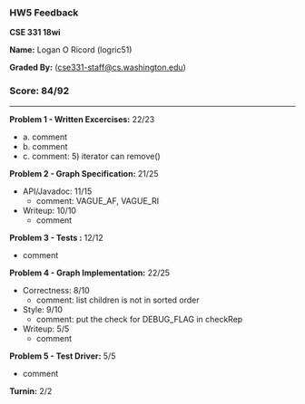 ### HW5 Feedback

**CSE 331 18wi**

**Name:** Logan O Ricord (logric51)

**Graded By:** <Jason Qiu> (cse331-staff@cs.washington.edu)

### Score: 84/92
---

**Problem 1 - Written Excercises:** 22/23

- a. comment
- b. comment
- c. comment: 5) iterator can remove()

**Problem 2 - Graph Specification:** 21/25

- API/Javadoc: 11/15
  - comment: VAGUE_AF, VAGUE_RI
- Writeup: 10/10
  - comment

**Problem 3 - Tests :** 12/12

- comment

**Problem 4 - Graph Implementation:** 22/25

- Correctness: 8/10
  - comment: list children is not in sorted order
- Style: 9/10
  - comment: put the check for DEBUG_FLAG in checkRep
- Writeup: 5/5
  - comment

**Problem 5 - Test Driver:** 5/5
- comment

**Turnin:** 2/2

